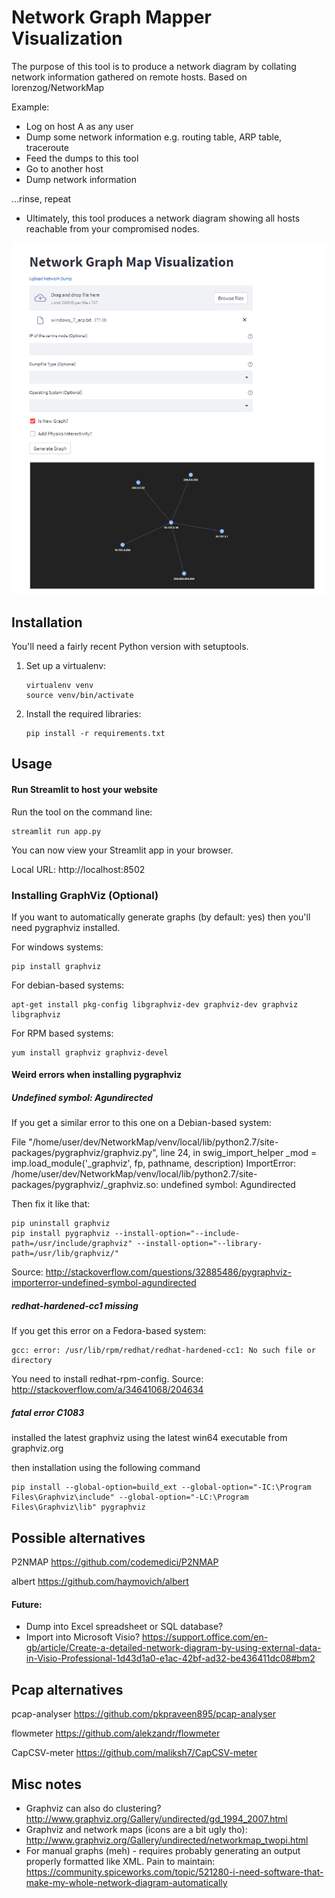 Network Graph Mapper Visualization
=================================

The purpose of this tool is to produce a network diagram by collating network information gathered on remote hosts.
Based on lorenzog/NetworkMap

Example:

* Log on host A as any user
* Dump some network information e.g. routing table, ARP table, traceroute
* Feed the dumps to this tool
* Go to another host
* Dump network information

...rinse, repeat

* Ultimately, this tool produces a network diagram showing all hosts reachable
  from your compromised nodes.

![Sample screenshot](example.png?raw=true "Simple Network Example")


Installation
------------

You'll need a fairly recent Python version with setuptools.

1. Set up a virtualenv:

       virtualenv venv
       source venv/bin/activate

2. Install the required libraries:

       pip install -r requirements.txt

Usage
-----

#### Run Streamlit to host your website

Run the tool on the command line:

    streamlit run app.py

You can now view your Streamlit app in your browser.

  Local URL: http://localhost:8502


### Installing GraphViz (Optional)

If you want to automatically generate graphs (by default: yes) then you'll need
pygraphviz installed.

For windows systems:

    pip install graphviz

For debian-based systems:

    apt-get install pkg-config libgraphviz-dev graphviz-dev graphviz libgraphviz

For RPM based systems:

    yum install graphviz graphviz-devel

#### Weird errors when installing pygraphviz

##### Undefined symbol: Agundirected

If you get a similar error to this one on a Debian-based system:

File "/home/user/dev/NetworkMap/venv/local/lib/python2.7/site-packages/pygraphviz/graphviz.py", line 24, in
swig_import_helper
_mod = imp.load_module('_graphviz', fp, pathname, description)
ImportError: /home/user/dev/NetworkMap/venv/local/lib/python2.7/site-packages/pygraphviz/_graphviz.so: undefined symbol:
Agundirected

Then fix it like that:

    pip uninstall graphviz
    pip install pygraphviz --install-option="--include-path=/usr/include/graphviz" --install-option="--library-path=/usr/lib/graphviz/"

Source: http://stackoverflow.com/questions/32885486/pygraphviz-importerror-undefined-symbol-agundirected

##### redhat-hardened-cc1 missing

If you get this error on a Fedora-based system:

    gcc: error: /usr/lib/rpm/redhat/redhat-hardened-cc1: No such file or directory

You need to install redhat-rpm-config. Source: http://stackoverflow.com/a/34641068/204634

##### fatal error C1083

installed the latest graphviz using the latest win64 executable from graphviz.org

then installation using the following command

    pip install --global-option=build_ext --global-option="-IC:\Program Files\Graphviz\include" --global-option="-LC:\Program Files\Graphviz\lib" pygraphviz

Possible alternatives
---------------------

P2NMAP https://github.com/codemedici/P2NMAP


albert https://github.com/haymovich/albert

#### Future:

* Dump into Excel spreadsheet or SQL database?
* Import into Microsoft
  Visio? https://support.office.com/en-gb/article/Create-a-detailed-network-diagram-by-using-external-data-in-Visio-Professional-1d43d1a0-e1ac-42bf-ad32-be436411dc08#bm2

Pcap alternatives
---------------------

pcap-analyser https://github.com/pkpraveen895/pcap-analyser

flowmeter https://github.com/alekzandr/flowmeter

CapCSV-meter https://github.com/maliksh7/CapCSV-meter


Misc notes
----------

* Graphviz can also do clustering? http://www.graphviz.org/Gallery/undirected/gd_1994_2007.html
* Graphviz and network maps (icons are a bit ugly tho): http://www.graphviz.org/Gallery/undirected/networkmap_twopi.html
* For manual graphs (meh) - requires probably generating an output properly formatted like XML. Pain to
  maintain: https://community.spiceworks.com/topic/521280-i-need-software-that-make-my-whole-network-diagram-automatically

